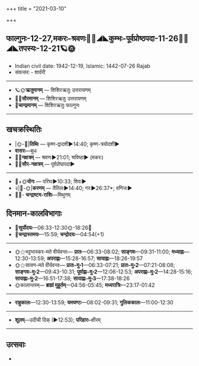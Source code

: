 +++
title = "2021-03-10"

+++
## फाल्गुनः-12-27,मकरः-श्रवणः🌛🌌◢◣कुम्भः-पूर्वप्रोष्ठपदा-11-26🌌🌞◢◣तपस्यः-12-21🪐🌞
- Indian civil date: 1942-12-19, Islamic: 1442-07-26 Rajab
- संवत्सरः - शार्वरी
___________________
- 🪐🌞**ऋतुमानम्** — शिशिरऋतुः उत्तरायणम्
- 🌌🌞**सौरमानम्** — शिशिरऋतुः उत्तरायणम्
- 🌛**चान्द्रमानम्** — शिशिरऋतुः फाल्गुनः
___________________


## खचक्रस्थितिः
- |🌞-🌛|**तिथिः** — कृष्ण-द्वादशी►14:40; कृष्ण-त्रयोदशी►  
- **वासरः**—बुधः  
- 🌌🌛**नक्षत्रम्** — श्रवणः►21:01; श्रविष्ठा► (मकरः)  
- 🌌🌞**सौर-नक्षत्रम्** — पूर्वप्रोष्ठपदा►  
___________________
- 🌛+🌞**योगः** — परिघः►10:33; शिवः►  
- २|🌛-🌞|**करणम्** — तैतिलः►14:40; गरः►26:37*; वणिजः►  
- 🌌🌛- **चन्द्राष्टम-राशिः**—मिथुनम्  


## दिनमान-कालविभागाः
- 🌅**सूर्योदयः**—06:33-12:30🌞️-18:26🌇  
- 🌛**चन्द्रास्तमयः**—15:59; **चन्द्रोदयः**—04:54(+1)  
___________________
- 🌞⚝भट्टभास्कर-मते वीर्यवन्तः— **प्रातः**—06:33-08:02; **साङ्गवः**—09:31-11:00; **मध्याह्नः**—12:30-13:59; **अपराह्णः**—15:28-16:57; **सायाह्नः**—18:26-19:57  
- 🌞⚝सायण-मते वीर्यवन्तः— **प्रातः-मु॰1**—06:33-07:21; **प्रातः-मु॰2**—07:21-08:08; **साङ्गवः-मु॰2**—09:43-10:31; **पूर्वाह्णः-मु॰2**—12:06-12:53; **अपराह्णः-मु॰2**—14:28-15:16; **सायाह्णः-मु॰2**—16:51-17:38; **सायाह्णः-मु॰3**—17:38-18:26  
- 🌞कालान्तरम्— **ब्राह्मं मुहूर्तम्**—04:56-05:45; **मध्यरात्रिः**—23:17-01:42  
___________________
- **राहुकालः**—12:30-13:59; **यमघण्टः**—08:02-09:31; **गुलिककालः**—11:00-12:30  
___________________
- **शूलम्**—उदीची दिक् (►12:53); **परिहारः**–क्षीरम्  
___________________

## उत्सवाः
- 
